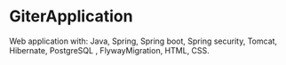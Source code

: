 # GiterApplication

Web application with: Java, Spring, Spring boot, Spring security, Tomcat, Hibernate, PostgreSQL , FlywayMigration, HTML, CSS.
